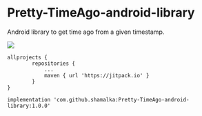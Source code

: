 # Pretty-TimeAgo-android-library
Android library to get time ago from a given timestamp.

[![](https://jitpack.io/v/shamalka/Pretty-TimeAgo-android-library.svg)](https://jitpack.io/#shamalka/Pretty-TimeAgo-android-library)
```
allprojects {
		repositories {
			...
			maven { url 'https://jitpack.io' }
		}
}
```
```
implementation 'com.github.shamalka:Pretty-TimeAgo-android-library:1.0.0'
```
